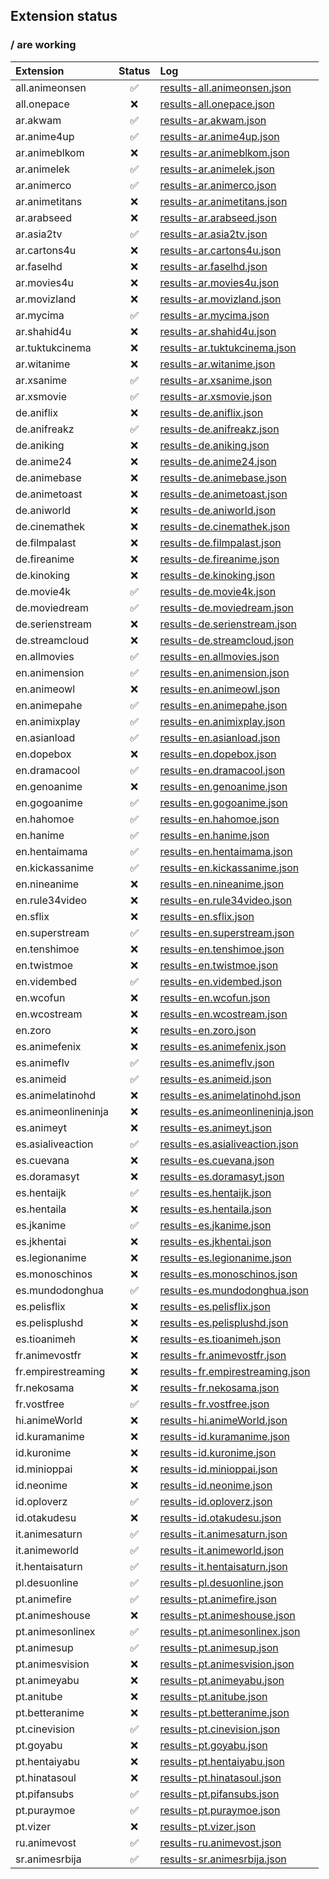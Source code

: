 ## Extension status

### / are working

| Extension           | Status | Log                                                                                                                              |
| :------------------ | :----: | :------------------------------------------------------------------------------------------------------------------------------- |
| all.animeonsen      |   ✅    | [results-all.animeonsen.json](https://raw.githubusercontent.com/jmir1/aet/results/results/results-all.animeonsen.json)           |
| all.onepace         |   ❌    | [results-all.onepace.json](https://raw.githubusercontent.com/jmir1/aet/results/results/results-all.onepace.json)                 |
| ar.akwam            |   ✅    | [results-ar.akwam.json](https://raw.githubusercontent.com/jmir1/aet/results/results/results-ar.akwam.json)                       |
| ar.anime4up         |   ✅    | [results-ar.anime4up.json](https://raw.githubusercontent.com/jmir1/aet/results/results/results-ar.anime4up.json)                 |
| ar.animeblkom       |   ❌    | [results-ar.animeblkom.json](https://raw.githubusercontent.com/jmir1/aet/results/results/results-ar.animeblkom.json)             |
| ar.animelek         |   ✅    | [results-ar.animelek.json](https://raw.githubusercontent.com/jmir1/aet/results/results/results-ar.animelek.json)                 |
| ar.animerco         |   ✅    | [results-ar.animerco.json](https://raw.githubusercontent.com/jmir1/aet/results/results/results-ar.animerco.json)                 |
| ar.animetitans      |   ❌    | [results-ar.animetitans.json](https://raw.githubusercontent.com/jmir1/aet/results/results/results-ar.animetitans.json)           |
| ar.arabseed         |   ❌    | [results-ar.arabseed.json](https://raw.githubusercontent.com/jmir1/aet/results/results/results-ar.arabseed.json)                 |
| ar.asia2tv          |   ✅    | [results-ar.asia2tv.json](https://raw.githubusercontent.com/jmir1/aet/results/results/results-ar.asia2tv.json)                   |
| ar.cartons4u        |   ❌    | [results-ar.cartons4u.json](https://raw.githubusercontent.com/jmir1/aet/results/results/results-ar.cartons4u.json)               |
| ar.faselhd          |   ❌    | [results-ar.faselhd.json](https://raw.githubusercontent.com/jmir1/aet/results/results/results-ar.faselhd.json)                   |
| ar.movies4u         |   ❌    | [results-ar.movies4u.json](https://raw.githubusercontent.com/jmir1/aet/results/results/results-ar.movies4u.json)                 |
| ar.movizland        |   ❌    | [results-ar.movizland.json](https://raw.githubusercontent.com/jmir1/aet/results/results/results-ar.movizland.json)               |
| ar.mycima           |   ✅    | [results-ar.mycima.json](https://raw.githubusercontent.com/jmir1/aet/results/results/results-ar.mycima.json)                     |
| ar.shahid4u         |   ❌    | [results-ar.shahid4u.json](https://raw.githubusercontent.com/jmir1/aet/results/results/results-ar.shahid4u.json)                 |
| ar.tuktukcinema     |   ❌    | [results-ar.tuktukcinema.json](https://raw.githubusercontent.com/jmir1/aet/results/results/results-ar.tuktukcinema.json)         |
| ar.witanime         |   ❌    | [results-ar.witanime.json](https://raw.githubusercontent.com/jmir1/aet/results/results/results-ar.witanime.json)                 |
| ar.xsanime          |   ✅    | [results-ar.xsanime.json](https://raw.githubusercontent.com/jmir1/aet/results/results/results-ar.xsanime.json)                   |
| ar.xsmovie          |   ✅    | [results-ar.xsmovie.json](https://raw.githubusercontent.com/jmir1/aet/results/results/results-ar.xsmovie.json)                   |
| de.aniflix          |   ❌    | [results-de.aniflix.json](https://raw.githubusercontent.com/jmir1/aet/results/results/results-de.aniflix.json)                   |
| de.anifreakz        |   ✅    | [results-de.anifreakz.json](https://raw.githubusercontent.com/jmir1/aet/results/results/results-de.anifreakz.json)               |
| de.aniking          |   ❌    | [results-de.aniking.json](https://raw.githubusercontent.com/jmir1/aet/results/results/results-de.aniking.json)                   |
| de.anime24          |   ❌    | [results-de.anime24.json](https://raw.githubusercontent.com/jmir1/aet/results/results/results-de.anime24.json)                   |
| de.animebase        |   ❌    | [results-de.animebase.json](https://raw.githubusercontent.com/jmir1/aet/results/results/results-de.animebase.json)               |
| de.animetoast       |   ❌    | [results-de.animetoast.json](https://raw.githubusercontent.com/jmir1/aet/results/results/results-de.animetoast.json)             |
| de.aniworld         |   ❌    | [results-de.aniworld.json](https://raw.githubusercontent.com/jmir1/aet/results/results/results-de.aniworld.json)                 |
| de.cinemathek       |   ❌    | [results-de.cinemathek.json](https://raw.githubusercontent.com/jmir1/aet/results/results/results-de.cinemathek.json)             |
| de.filmpalast       |   ❌    | [results-de.filmpalast.json](https://raw.githubusercontent.com/jmir1/aet/results/results/results-de.filmpalast.json)             |
| de.fireanime        |   ❌    | [results-de.fireanime.json](https://raw.githubusercontent.com/jmir1/aet/results/results/results-de.fireanime.json)               |
| de.kinoking         |   ❌    | [results-de.kinoking.json](https://raw.githubusercontent.com/jmir1/aet/results/results/results-de.kinoking.json)                 |
| de.movie4k          |   ✅    | [results-de.movie4k.json](https://raw.githubusercontent.com/jmir1/aet/results/results/results-de.movie4k.json)                   |
| de.moviedream       |   ✅    | [results-de.moviedream.json](https://raw.githubusercontent.com/jmir1/aet/results/results/results-de.moviedream.json)             |
| de.serienstream     |   ❌    | [results-de.serienstream.json](https://raw.githubusercontent.com/jmir1/aet/results/results/results-de.serienstream.json)         |
| de.streamcloud      |   ❌    | [results-de.streamcloud.json](https://raw.githubusercontent.com/jmir1/aet/results/results/results-de.streamcloud.json)           |
| en.allmovies        |   ✅    | [results-en.allmovies.json](https://raw.githubusercontent.com/jmir1/aet/results/results/results-en.allmovies.json)               |
| en.animension       |   ✅    | [results-en.animension.json](https://raw.githubusercontent.com/jmir1/aet/results/results/results-en.animension.json)             |
| en.animeowl         |   ❌    | [results-en.animeowl.json](https://raw.githubusercontent.com/jmir1/aet/results/results/results-en.animeowl.json)                 |
| en.animepahe        |   ✅    | [results-en.animepahe.json](https://raw.githubusercontent.com/jmir1/aet/results/results/results-en.animepahe.json)               |
| en.animixplay       |   ✅    | [results-en.animixplay.json](https://raw.githubusercontent.com/jmir1/aet/results/results/results-en.animixplay.json)             |
| en.asianload        |   ✅    | [results-en.asianload.json](https://raw.githubusercontent.com/jmir1/aet/results/results/results-en.asianload.json)               |
| en.dopebox          |   ❌    | [results-en.dopebox.json](https://raw.githubusercontent.com/jmir1/aet/results/results/results-en.dopebox.json)                   |
| en.dramacool        |   ✅    | [results-en.dramacool.json](https://raw.githubusercontent.com/jmir1/aet/results/results/results-en.dramacool.json)               |
| en.genoanime        |   ❌    | [results-en.genoanime.json](https://raw.githubusercontent.com/jmir1/aet/results/results/results-en.genoanime.json)               |
| en.gogoanime        |   ✅    | [results-en.gogoanime.json](https://raw.githubusercontent.com/jmir1/aet/results/results/results-en.gogoanime.json)               |
| en.hahomoe          |   ✅    | [results-en.hahomoe.json](https://raw.githubusercontent.com/jmir1/aet/results/results/results-en.hahomoe.json)                   |
| en.hanime           |   ✅    | [results-en.hanime.json](https://raw.githubusercontent.com/jmir1/aet/results/results/results-en.hanime.json)                     |
| en.hentaimama       |   ✅    | [results-en.hentaimama.json](https://raw.githubusercontent.com/jmir1/aet/results/results/results-en.hentaimama.json)             |
| en.kickassanime     |   ✅    | [results-en.kickassanime.json](https://raw.githubusercontent.com/jmir1/aet/results/results/results-en.kickassanime.json)         |
| en.nineanime        |   ❌    | [results-en.nineanime.json](https://raw.githubusercontent.com/jmir1/aet/results/results/results-en.nineanime.json)               |
| en.rule34video      |   ❌    | [results-en.rule34video.json](https://raw.githubusercontent.com/jmir1/aet/results/results/results-en.rule34video.json)           |
| en.sflix            |   ❌    | [results-en.sflix.json](https://raw.githubusercontent.com/jmir1/aet/results/results/results-en.sflix.json)                       |
| en.superstream      |   ✅    | [results-en.superstream.json](https://raw.githubusercontent.com/jmir1/aet/results/results/results-en.superstream.json)           |
| en.tenshimoe        |   ❌    | [results-en.tenshimoe.json](https://raw.githubusercontent.com/jmir1/aet/results/results/results-en.tenshimoe.json)               |
| en.twistmoe         |   ❌    | [results-en.twistmoe.json](https://raw.githubusercontent.com/jmir1/aet/results/results/results-en.twistmoe.json)                 |
| en.vidembed         |   ✅    | [results-en.vidembed.json](https://raw.githubusercontent.com/jmir1/aet/results/results/results-en.vidembed.json)                 |
| en.wcofun           |   ❌    | [results-en.wcofun.json](https://raw.githubusercontent.com/jmir1/aet/results/results/results-en.wcofun.json)                     |
| en.wcostream        |   ❌    | [results-en.wcostream.json](https://raw.githubusercontent.com/jmir1/aet/results/results/results-en.wcostream.json)               |
| en.zoro             |   ❌    | [results-en.zoro.json](https://raw.githubusercontent.com/jmir1/aet/results/results/results-en.zoro.json)                         |
| es.animefenix       |   ❌    | [results-es.animefenix.json](https://raw.githubusercontent.com/jmir1/aet/results/results/results-es.animefenix.json)             |
| es.animeflv         |   ✅    | [results-es.animeflv.json](https://raw.githubusercontent.com/jmir1/aet/results/results/results-es.animeflv.json)                 |
| es.animeid          |   ✅    | [results-es.animeid.json](https://raw.githubusercontent.com/jmir1/aet/results/results/results-es.animeid.json)                   |
| es.animelatinohd    |   ❌    | [results-es.animelatinohd.json](https://raw.githubusercontent.com/jmir1/aet/results/results/results-es.animelatinohd.json)       |
| es.animeonlineninja |   ❌    | [results-es.animeonlineninja.json](https://raw.githubusercontent.com/jmir1/aet/results/results/results-es.animeonlineninja.json) |
| es.animeyt          |   ❌    | [results-es.animeyt.json](https://raw.githubusercontent.com/jmir1/aet/results/results/results-es.animeyt.json)                   |
| es.asialiveaction   |   ✅    | [results-es.asialiveaction.json](https://raw.githubusercontent.com/jmir1/aet/results/results/results-es.asialiveaction.json)     |
| es.cuevana          |   ❌    | [results-es.cuevana.json](https://raw.githubusercontent.com/jmir1/aet/results/results/results-es.cuevana.json)                   |
| es.doramasyt        |   ❌    | [results-es.doramasyt.json](https://raw.githubusercontent.com/jmir1/aet/results/results/results-es.doramasyt.json)               |
| es.hentaijk         |   ✅    | [results-es.hentaijk.json](https://raw.githubusercontent.com/jmir1/aet/results/results/results-es.hentaijk.json)                 |
| es.hentaila         |   ❌    | [results-es.hentaila.json](https://raw.githubusercontent.com/jmir1/aet/results/results/results-es.hentaila.json)                 |
| es.jkanime          |   ✅    | [results-es.jkanime.json](https://raw.githubusercontent.com/jmir1/aet/results/results/results-es.jkanime.json)                   |
| es.jkhentai         |   ❌    | [results-es.jkhentai.json](https://raw.githubusercontent.com/jmir1/aet/results/results/results-es.jkhentai.json)                 |
| es.legionanime      |   ❌    | [results-es.legionanime.json](https://raw.githubusercontent.com/jmir1/aet/results/results/results-es.legionanime.json)           |
| es.monoschinos      |   ❌    | [results-es.monoschinos.json](https://raw.githubusercontent.com/jmir1/aet/results/results/results-es.monoschinos.json)           |
| es.mundodonghua     |   ✅    | [results-es.mundodonghua.json](https://raw.githubusercontent.com/jmir1/aet/results/results/results-es.mundodonghua.json)         |
| es.pelisflix        |   ❌    | [results-es.pelisflix.json](https://raw.githubusercontent.com/jmir1/aet/results/results/results-es.pelisflix.json)               |
| es.pelisplushd      |   ❌    | [results-es.pelisplushd.json](https://raw.githubusercontent.com/jmir1/aet/results/results/results-es.pelisplushd.json)           |
| es.tioanimeh        |   ❌    | [results-es.tioanimeh.json](https://raw.githubusercontent.com/jmir1/aet/results/results/results-es.tioanimeh.json)               |
| fr.animevostfr      |   ❌    | [results-fr.animevostfr.json](https://raw.githubusercontent.com/jmir1/aet/results/results/results-fr.animevostfr.json)           |
| fr.empirestreaming  |   ❌    | [results-fr.empirestreaming.json](https://raw.githubusercontent.com/jmir1/aet/results/results/results-fr.empirestreaming.json)   |
| fr.nekosama         |   ❌    | [results-fr.nekosama.json](https://raw.githubusercontent.com/jmir1/aet/results/results/results-fr.nekosama.json)                 |
| fr.vostfree         |   ✅    | [results-fr.vostfree.json](https://raw.githubusercontent.com/jmir1/aet/results/results/results-fr.vostfree.json)                 |
| hi.animeWorld       |   ❌    | [results-hi.animeWorld.json](https://raw.githubusercontent.com/jmir1/aet/results/results/results-hi.animeWorld.json)             |
| id.kuramanime       |   ❌    | [results-id.kuramanime.json](https://raw.githubusercontent.com/jmir1/aet/results/results/results-id.kuramanime.json)             |
| id.kuronime         |   ❌    | [results-id.kuronime.json](https://raw.githubusercontent.com/jmir1/aet/results/results/results-id.kuronime.json)                 |
| id.minioppai        |   ❌    | [results-id.minioppai.json](https://raw.githubusercontent.com/jmir1/aet/results/results/results-id.minioppai.json)               |
| id.neonime          |   ❌    | [results-id.neonime.json](https://raw.githubusercontent.com/jmir1/aet/results/results/results-id.neonime.json)                   |
| id.oploverz         |   ✅    | [results-id.oploverz.json](https://raw.githubusercontent.com/jmir1/aet/results/results/results-id.oploverz.json)                 |
| id.otakudesu        |   ❌    | [results-id.otakudesu.json](https://raw.githubusercontent.com/jmir1/aet/results/results/results-id.otakudesu.json)               |
| it.animesaturn      |   ✅    | [results-it.animesaturn.json](https://raw.githubusercontent.com/jmir1/aet/results/results/results-it.animesaturn.json)           |
| it.animeworld       |   ✅    | [results-it.animeworld.json](https://raw.githubusercontent.com/jmir1/aet/results/results/results-it.animeworld.json)             |
| it.hentaisaturn     |   ✅    | [results-it.hentaisaturn.json](https://raw.githubusercontent.com/jmir1/aet/results/results/results-it.hentaisaturn.json)         |
| pl.desuonline       |   ✅    | [results-pl.desuonline.json](https://raw.githubusercontent.com/jmir1/aet/results/results/results-pl.desuonline.json)             |
| pt.animefire        |   ✅    | [results-pt.animefire.json](https://raw.githubusercontent.com/jmir1/aet/results/results/results-pt.animefire.json)               |
| pt.animeshouse      |   ❌    | [results-pt.animeshouse.json](https://raw.githubusercontent.com/jmir1/aet/results/results/results-pt.animeshouse.json)           |
| pt.animesonlinex    |   ✅    | [results-pt.animesonlinex.json](https://raw.githubusercontent.com/jmir1/aet/results/results/results-pt.animesonlinex.json)       |
| pt.animesup         |   ✅    | [results-pt.animesup.json](https://raw.githubusercontent.com/jmir1/aet/results/results/results-pt.animesup.json)                 |
| pt.animesvision     |   ❌    | [results-pt.animesvision.json](https://raw.githubusercontent.com/jmir1/aet/results/results/results-pt.animesvision.json)         |
| pt.animeyabu        |   ❌    | [results-pt.animeyabu.json](https://raw.githubusercontent.com/jmir1/aet/results/results/results-pt.animeyabu.json)               |
| pt.anitube          |   ❌    | [results-pt.anitube.json](https://raw.githubusercontent.com/jmir1/aet/results/results/results-pt.anitube.json)                   |
| pt.betteranime      |   ❌    | [results-pt.betteranime.json](https://raw.githubusercontent.com/jmir1/aet/results/results/results-pt.betteranime.json)           |
| pt.cinevision       |   ✅    | [results-pt.cinevision.json](https://raw.githubusercontent.com/jmir1/aet/results/results/results-pt.cinevision.json)             |
| pt.goyabu           |   ❌    | [results-pt.goyabu.json](https://raw.githubusercontent.com/jmir1/aet/results/results/results-pt.goyabu.json)                     |
| pt.hentaiyabu       |   ❌    | [results-pt.hentaiyabu.json](https://raw.githubusercontent.com/jmir1/aet/results/results/results-pt.hentaiyabu.json)             |
| pt.hinatasoul       |   ❌    | [results-pt.hinatasoul.json](https://raw.githubusercontent.com/jmir1/aet/results/results/results-pt.hinatasoul.json)             |
| pt.pifansubs        |   ✅    | [results-pt.pifansubs.json](https://raw.githubusercontent.com/jmir1/aet/results/results/results-pt.pifansubs.json)               |
| pt.puraymoe         |   ✅    | [results-pt.puraymoe.json](https://raw.githubusercontent.com/jmir1/aet/results/results/results-pt.puraymoe.json)                 |
| pt.vizer            |   ❌    | [results-pt.vizer.json](https://raw.githubusercontent.com/jmir1/aet/results/results/results-pt.vizer.json)                       |
| ru.animevost        |   ✅    | [results-ru.animevost.json](https://raw.githubusercontent.com/jmir1/aet/results/results/results-ru.animevost.json)               |
| sr.animesrbija      |   ✅    | [results-sr.animesrbija.json](https://raw.githubusercontent.com/jmir1/aet/results/results/results-sr.animesrbija.json)           |

